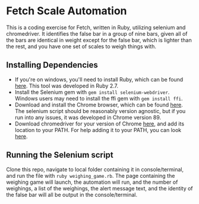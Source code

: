 # Fetch Scale Automation
This is a coding exercise for Fetch, written in Ruby, utilizing selenium and chromedriver. It identifies the false bar in a group of nine bars, given all of the bars are identical in weight except for the false bar, which is lighter than the rest, and you have one set of scales to weigh things with.

## Installing Dependencies
- If you're on windows, you'll need to install Ruby, which can be found [here](https://rubyinstaller.org/downloads/). This tool was developed in Ruby 2.7.
- Install the Selenium gem with `gem install selenium-webdriver`. Windows users may need to install the ffi gem with `gem install ffi`.
- Download and install the Chrome browser, which can be found [here](https://www.google.com/chrome/). The selenium script should be reasonably version agnostic, but if you run into any issues, it was developed in Chrome version 89. 
- Download chromedriver for your version of Chrome [here](https://sites.google.com/a/chromium.org/chromedriver/downloads), and add its location to your PATH. For help adding it to your PATH, you can look [here](https://zwbetz.com/download-chromedriver-binary-and-add-to-your-path-for-automated-functional-testing/).

## Running the Selenium script
Clone this repo, navigate to local folder containing it in console/terminal, and run the file with `ruby weighing_game.rb`. The page containing the weighing game will launch, the automation will run, and the number of weighings, a list of the weighings, the alert message text, and the identity of the false bar will all be output in the console/terminal.
